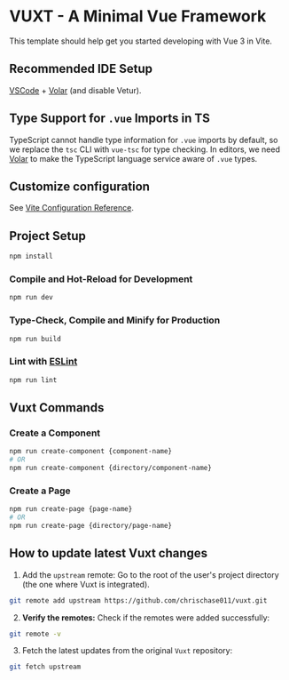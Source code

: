 # VUXT - A Minimal Vue Framework

This template should help get you started developing with Vue 3 in Vite.

## Recommended IDE Setup

[VSCode](https://code.visualstudio.com/) + [Volar](https://marketplace.visualstudio.com/items?itemName=Vue.volar) (and disable Vetur).

## Type Support for `.vue` Imports in TS

TypeScript cannot handle type information for `.vue` imports by default, so we replace the `tsc` CLI with `vue-tsc` for type checking. In editors, we need [Volar](https://marketplace.visualstudio.com/items?itemName=Vue.volar) to make the TypeScript language service aware of `.vue` types.

## Customize configuration

See [Vite Configuration Reference](https://vite.dev/config/).

## Project Setup

```sh
npm install
```

### Compile and Hot-Reload for Development

```sh
npm run dev
```

### Type-Check, Compile and Minify for Production

```sh
npm run build
```

### Lint with [ESLint](https://eslint.org/)

```sh
npm run lint
```

## Vuxt Commands

### Create a Component

```sh
npm run create-component {component-name}
# OR
npm run create-component {directory/component-name}
```

### Create a Page

```sh
npm run create-page {page-name}
# OR
npm run create-page {directory/page-name}
```

## How to update latest Vuxt changes

1. Add the `upstream` remote: Go to the root of the user's project directory (the one where Vuxt is integrated).
```sh
git remote add upstream https://github.com/chrischase011/vuxt.git
```

2. __Verify the remotes:__ Check if the remotes were added successfully:
```sh
git remote -v
```

3. Fetch the latest updates from the original `Vuxt` repository:
```sh
git fetch upstream
```